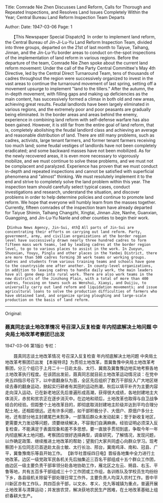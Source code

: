 Title: Comrade Nie Zhen Discusses Land Reform, Calls for Thorough and Repeated Inspections, and Resolves Land Issues Completely Within the Year; Central Bureau Land Reform Inspection Team Departs

Author:
Date: 1947-03-06
Page: 1

　　【This Newspaper Special Dispatch】In order to implement land reform, the Central Bureau of Jin-Ji-Lu-Yu Land Reform Inspection Team, divided into three groups, departed on the 21st of last month to Taiyue, Taihang, Jinnan, and the Jin-Lu-Yu border areas to conduct on-the-spot inspections of the implementation of land reform in various regions. Before the departure of the team, Comrade Nie Zhen spoke about the current land reform movement: Under the call of the Party Central Committee's May 4th Directive, led by the Central Direct Turnaround Team, tens of thousands of cadres throughout the region were successively organized to invest in the vast areas to continue the turnaround movement of last spring, setting off a movement upsurge to implement "land to the tillers." After the autumn, the in-depth movement, with filling gaps and making up deficiencies as the main content, has successively formed a climax in both old and new areas, achieving great results. Feudal landlords have been largely eliminated in various regions, and the extremely poor and poor peasants are gradually being eliminated. In the border areas and areas behind the enemy, experience in combining land reform with self-defense warfare has also been gained. However, it is still far from the entire goal of land reform, that is, completely abolishing the feudal landlord class and achieving an average and reasonable distribution of land. There are still many problems, such as cadres, activists, large tenant farmers, and former tenant farmers receiving too much land; some feudal vestiges of landlords have not been completely eradicated; and some backward masses have not been mobilized. As for the newly recovered areas, it is even more necessary to vigorously mobilize, and we must continue to solve these problems, and we must not be complacent and paralyzed. Experience has proven that we must conduct in-depth and repeated inspections and cannot be satisfied with superficial phenomena and "almost" thinking. We must resolutely implement it to the end and strive to completely solve the land problem within this year. The inspection team should carefully select typical cases, conduct investigations and research, understand the situation, and discover problems in order to help determine policies and continue to promote land reform. We hope that everyone will humbly learn from the masses together. Currently, fifteen comrades of the inspection team have already departed for Taiyue Shimin, Taihang Changzhi, Xingtai, Jinnan Jize, Nanhe, Guanxian, Guangping, and Jin-Lu-Yu Nanle and other counties to begin their work.

    【Xinhua News Agency, Jin-Sui, 4th】All parts of Jin-Sui are concentrating their efforts on carrying out land reform. Party, government, army, and civilian organizations at the border region level have successively drawn nearly three hundred cadres to form fifteen mass work teams, led by leading cadres at the border region level, to go to various places to assist in the work. In Zuoyun, Shuoxian, Youyu, Pinglu and other places in the Yanbei District, there are more than 500 cadres forming 30 work teams or working groups. Cadres and students from various training teams and schools have gone to the countryside one after another. In county-level organizations, in addition to leaving cadres to handle daily work, the main leaders have all gone deep into rural work. There are also work teams in the new districts of the Jinzhong Plain, with a total of more than 400 cadres, focusing on towns such as Wenshui, Xiaoyi, and Duijiu, to universally carry out land reform and liquidation movements; and issue agricultural loans to solve the production difficulties of farmers who have obtained land, and organize spring ploughing and large-scale production on the basis of land reform.



<hr /> 

Original: 


### 聂真同志谈土地改革情况  号召深入反复检查  年内彻底解决土地问题  中央局土地改革考察团已出发

1947-03-06
第1版()
专栏：

　　聂真同志谈土地改革情况
    号召深入反复检查
    年内彻底解决土地问题
    中央局土地改革考察团已出发
    【本报特讯】为贯彻土地改革，晋冀鲁豫中央局土地改革考察团，分三个组已于上月二十一日赴太岳、太行、冀南及冀鲁豫边地实地考察各地土地改革执行程度。在该团出发前，聂真同志就目前土地改革运动情况谈：在党中央五四指示号召下，以中直翻身队为首，全区先后组织了数万干部投入广大地区继续去春的翻身运动，掀起实行耕者有其田的运动热潮，秋后以填平补齐为主要内容走向深入运动，已在新老地区先后普遍形成高潮，获得很大成绩，各地封建地主大体消灭，赤贫和贫农正在逐步消灭中。在边地和顽后，土地改革也取得与自卫战争结合的经验。但距整个土地改革目的，即彻底取消封建地主阶级并达到平均合理分配土地，还相距很远。还有许多问题，如干部积极分子、大佃户、原佃户多分土地，还有部分地主封建尾巴未割净，一部落后群众未发动起来；至于新收复地区，更需要大力发动等问题，须要继续解决，不容我们自满麻痹。经验证明必须深入反复检查，不能满足于表面现象和差不多思想，要一直放手贯彻到底，争取今年一年内彻底解决土地问题。考察团应很好选择典型，调查研究，了解情况，发现问题，以作确定政策、继续推进土地改革的帮助；望我们大家共同虚心向群众学习。现考察团十五位同志已首途赴太岳士敏、太行长治、邢台，冀南鸡泽、南和、冠县、广平，冀鲁豫南乐等县开始工作。
    【新华社晋绥四日电】晋绥各地集中全力进行土地改革。边区一级党政军民各机关先后抽集近三百名干部组成十五个群众工作团，由边区一级主要负责干部率领分赴各地协助工作，雁北区之左云、朔县、右玉、平鲁等地，共有五百多干部组成三十个工作团或工作组，各训练队及学校员生均纷纷下乡，各县级机关除留干部处理日常工作外，主要负责人均深入农村工作。晋中平川新区亦有工作队，共四百余干部，以文水、孝义、兑九等城镇为重点，普遍开展土地改革与清算运动；并发放农贷，解决获地农民生产困难，在土地改革基础上组织春耕大生产。
